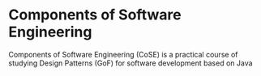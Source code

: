 # Components of Software Engineering

Components of Software Engineering (CoSE) is a practical course of studying Design Patterns (GoF) for software development based on Java

